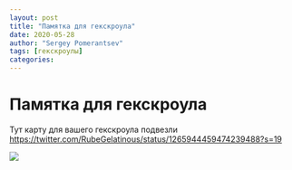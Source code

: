 ```yaml
---
layout: post
title: "Памятка для гекскроула"
date: 2020-05-28
author: "Sergey Pomerantsev"
tags: [гекскроулы]
categories:
---
```


# Памятка для гекскроула

Тут карту для вашего гекскроула подвезли
https://twitter.com/RubeGelatinous/status/1265944459474239488?s=19

![](/images/_hexcrawl_map_1.jpg)

